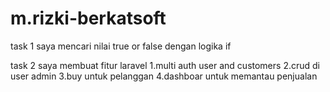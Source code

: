 # m.rizki-berkatsoft

task 1
saya mencari nilai true or false dengan logika if

task 2 
saya membuat fitur laravel 
1.multi auth user and customers
2.crud di user admin
3.buy untuk pelanggan
4.dashboar untuk memantau penjualan


